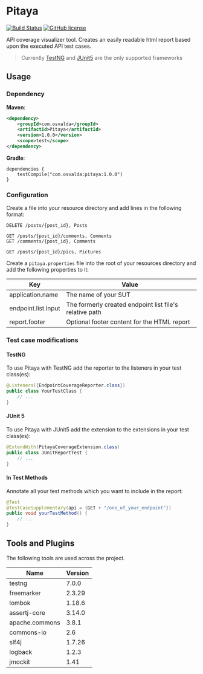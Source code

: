 # Pitaya

[![Build Status](https://travis-ci.org/osvalda/Pitaya.svg?branch=master)](https://travis-ci.org/osvalda/Pitaya)
[![GitHub license](https://img.shields.io/github/license/spotify/scio.svg)](./LICENSE)

API coverage visualizer tool. Creates an easily readable html report based upon the executed API test cases.

> Currently [TestNG] and [JUnit5] are the only supported frameworks

## Usage
### Dependency

**Maven**:
```xml
<dependency>
    <groupId>com.osvalda</groupId>
    <artifactId>Pitaya</artifactId>
    <version>1.0.0</version>
    <scope>test</scope>
</dependency>
```

**Gradle**:

```
dependencies {
    testCompile("com.osvalda:pitaya:1.0.0")
}
```

### Configuration

Create a file into your resource directory and add lines in the following format:

```
DELETE /posts/{post_id}, Posts

GET /posts/{post_id}/comments, Comments
GET /comments/{post_id}, Comments

GET /posts/{post_id}/pics, Pictures
```

Create a `pitaya.properties` file into the root of your resources directory and
add the following properties to it:

| Key | Value |
| ------ | ------ |
| application.name | The name of your SUT |
| endpoint.list.input | The formerly created endpoint list file's relative path |
| report.footer | Optional footer content for the HTML report |
 

### Test case modifications

#### TestNG

To use Pitaya with TestNG add the reporter to the listeners in your test class(es):
```java
@Listeners({EndpointCoverageReporter.class})
public class YourTestClass {
    // ...
}
```

#### JUnit 5

To use Pitaya with JUnit5  add the extension to the extensions in your test class(es):
```java
@ExtendWith(PitayaCoverageExtension.class)
public class JUnitReportTest {
    // ...
}
```

#### In Test Methods

Annotate all your test methods which you want to include in the report:
```java
@Test
@TestCaseSupplementary(api = {GET + "/one_of_your_endpoint"})
public void yourTestMethod() {
    // ...
}
```

## Tools and Plugins
The following tools are used across the project.

| Name | Version |
| ------ | ------ |
| testng | 7.0.0 |
| freemarker | 2.3.29 |
| lombok |1.18.6|
| assertj-core | 3.14.0 |
| apache.commons | 3.8.1 |
| commons-io | 2.6 |
| slf4j | 1.7.26 |
| logback | 1.2.3 |
| jmockit | 1.41 |


[TestNG]: <https://testng.org/doc/>
[JUnit5]: <https://junit.org/junit5/>